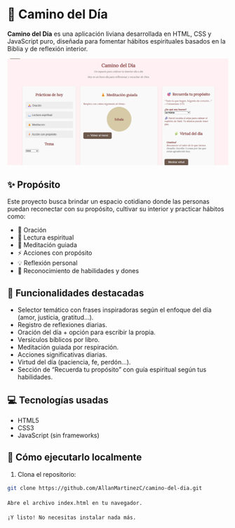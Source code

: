 # 🌅 Camino del Día

**Camino del Día** es una aplicación liviana desarrollada en HTML, CSS y JavaScript puro, diseñada para fomentar hábitos espirituales basados en la Biblia y de reflexión interior.

![Vista previa de Camino del Día](imagen.png)

## ✨ Propósito

Este proyecto busca brindar un espacio cotidiano donde las personas puedan reconectar con su propósito, cultivar su interior y practicar hábitos como:

- 🙏 Oración
- 📖 Lectura espiritual
- 🧘 Meditación guiada
- ⚡ Acciones con propósito
- 💡 Reflexión personal
- 🎯 Reconocimiento de habilidades y dones

## 🧠 Funcionalidades destacadas

- Selector temático con frases inspiradoras según el enfoque del día (amor, justicia, gratitud…).
- Registro de reflexiones diarias.
- Oración del día + opción para escribir la propia.
- Versículos bíblicos por libro.
- Meditación guiada por respiración.
- Acciones significativas diarias.
- Virtud del día (paciencia, fe, perdón…).
- Sección de “Recuerda tu propósito” con guía espiritual según tus habilidades.

## 💻 Tecnologías usadas

- HTML5
- CSS3
- JavaScript (sin frameworks)

## 🚀 Cómo ejecutarlo localmente

1. Clona el repositorio:

```bash
git clone https://github.com/AllanMartinezC/camino-del-dia.git

Abre el archivo index.html en tu navegador.

¡Y listo! No necesitas instalar nada más.

